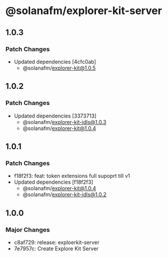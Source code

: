 # @solanafm/explorer-kit-server

## 1.0.3

### Patch Changes

- Updated dependencies [4cfc0ab]
  - @solanafm/explorer-kit@1.0.5

## 1.0.2

### Patch Changes

- Updated dependencies [3373713]
  - @solanafm/explorer-kit-idls@1.0.3
  - @solanafm/explorer-kit@1.0.4

## 1.0.1

### Patch Changes

- f18f2f3: feat: token extensions full supoprt till v1
- Updated dependencies [f18f2f3]
  - @solanafm/explorer-kit@1.0.4
  - @solanafm/explorer-kit-idls@1.0.2

## 1.0.0

### Major Changes

- c8af729: release: exploerkit-server
- 7e7957c: Create Explore Kit Server
